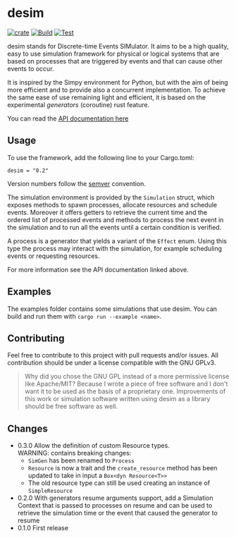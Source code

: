 # desim
[![crate](https://img.shields.io/crates/v/desim.svg)](https://crates.io/crates/desim)
[![Build](https://github.com/garro95/desim/actions/workflows/build.yml/badge.svg)](https://github.com/garro95/desim/actions/workflows/build.yml)
[![Test](https://github.com/garro95/desim/actions/workflows/test.yml/badge.svg)](https://github.com/garro95/desim/actions/workflows/test.yml)

desim stands for Discrete-time Events SIMulator.
It aims to be a high quality, easy to use simulation framework for physical or
logical systems that are based on processes that are triggered by events
and that can cause other events to occur.

It is inspired by the Simpy environment for Python,
but with the aim of being more efficient and to provide also a concurrent
implementation.
To achieve the same ease of use remaining light and efficient, it is based on
the experimental _generators_ (coroutine) rust feature.

You can read the [API documentation here](https://docs.rs/desim)

## Usage
To use the framework, add the following line to your Cargo.toml:
```
desim = "0.2"
```
Version numbers follow the [semver](https://semver.org/) convention.

The simulation environment is provided by the `Simulation` struct, which exposes
methods to spawn processes, allocate resources and schedule events.
Moreover it offers getters to retrieve the current time and the ordered list of
processed events and methods to process the next event in the simulation and to
run all the events until a certain condition is verified.

A process is a generator that yields a variant of the `Effect` enum.
Using this type the process may interact with the simulation,
for example scheduling events or requesting resources.

For more information see the API documentation linked above.

## Examples
The examples folder contains some simulations that use desim.
You can build and run them with `cargo run --example <name>`.

## Contributing
Feel free to contribute to this project with pull requests and/or issues.
All contribution should be under a license compatible with the GNU GPLv3.

> Why did you chose the GNU GPL instead of a more permissive license like Apache/MIT?
Because I wrote a piece of free software and I don't want it to be used as the
basis of a proprietary one. Improvements of this work or simulation software
written using desim as a library should be free software as well.

## Changes
* 0.3.0 Allow the definition of custom Resource types.  
   WARNING: contains breaking changes: 
   - `SimGen` has been renamed to `Process`
   - `Resource` is now a trait and the `create_resource` method has been updated to take in input a `Box<dyn Resource<T>>`
   - The old resource type can still be used creating an instance of `SimpleResource`
* 0.2.0 With generators resume arguments support, add a Simulation Context that is passed to processes on resume and can be used to retrieve the simulation time or the event that caused the generator to resume
* 0.1.0 First release
